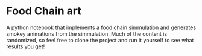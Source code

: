 # Food Chain art
A python notebook that implements a food chain simmulation and generates smokey animations from the simmulation.
Much of the content is randomized, so feel free to clone the project and run it yourself to see what results you get!
